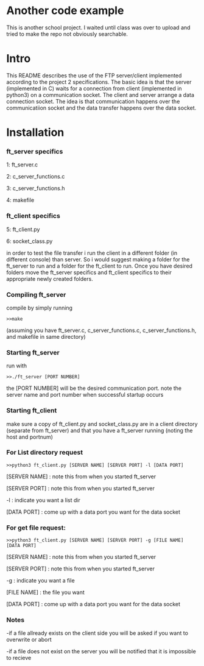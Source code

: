 # Another code example
This is another school project. I waited until class was over to upload and tried to make the repo not obviously searchable. 
# Intro
This README describes the use of the FTP server/client implemented according to the 
project 2 specifications. The basic idea is that the server (implemented in C) waits for 
a connection from client (implemented in python3) on a communication socket. The client and 
server arrange a data connection socket. The idea is that communication happens over the 
communicatiion socket and the data transfer happens over the data socket. 
# Installation

### ft_server specifics
1: ft_server.c

2: c_server_functions.c

3: c_server_functions.h

4: makefile

### ft_client specifics
5: ft_client.py

6: socket_class.py

in order to test the file transfer i run the client in a different folder (in different console)
than server. So i would suggest making a folder for the ft_server to run and a folder for the 
ft_client to run. Once you have desired folders move the ft_server specifics and ft_client specifics
to their appropriate newly created folders. 

### Compiling ft_server
compile by simply running 
```
>>make
```
(assuming you have ft_server.c, c_server_functions.c, c_server_functions.h, and makefile in same directory)

### Starting ft_server
run with
```
>>./ft_server [PORT NUMBER]
```
the [PORT NUMBER] will be the desired communication port. 
note the server name and port number when successful startup occurs 

### Starting ft_client
make sure a copy of ft_client.py and socket_class.py are in a client directory (separate from ft_server)
and that you have a ft_server running (noting the host and portnum)

### For List directory request
```
>>python3 ft_client.py [SERVER NAME] [SERVER PORT] -l [DATA PORT]
```
[SERVER NAME] : note this from when you started ft_server

[SERVER PORT] : note this from when you started ft_server

-l : indicate you want a list dir

[DATA PORT] : come up with a data port you want for the data socket

### For get file request:
```
>>python3 ft_client.py [SERVER NAME] [SERVER PORT] -g [FILE NAME] [DATA PORT]
```
[SERVER NAME] : note this from when you started ft_server

[SERVER PORT] : note this from when you started ft_server

-g : indicate you want a file

[FILE NAME] : the file you want

[DATA PORT] : come up with a data port you want for the data socket

### Notes
-if a file allready exists on the client side you will be asked if you want to overwrite or abort

-if a file does not exist on the server you will be notified that it is impossible to recieve

